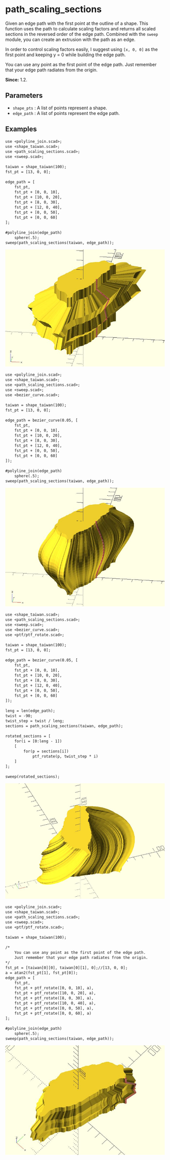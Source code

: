 # path_scaling_sections

Given an edge path with the first point at the outline of a shape. This function uses the path to calculate scaling factors and returns all scaled sections in the reversed order of the edge path. Combined with the `sweep` module, you can create an extrusion with the path as an edge. 

In order to control scaling factors easily, I suggest using `[x, 0, 0]` as the first point and keeping y = 0 while building the edge path.

You can use any point as the first point of the edge path. Just remember that your edge path radiates from the origin.

**Since:** 1.2.

## Parameters

- `shape_pts` : A list of points represent a shape.
- `edge_path` : A list of points represent the edge path.

## Examples

	use <polyline_join.scad>;
	use <shape_taiwan.scad>;
	use <path_scaling_sections.scad>;
	use <sweep.scad>;

	taiwan = shape_taiwan(100);
	fst_pt = [13, 0, 0];

	edge_path = [
		fst_pt,
		fst_pt + [0, 0, 10],
		fst_pt + [10, 0, 20],
		fst_pt + [8, 0, 30],
		fst_pt + [12, 0, 40],
		fst_pt + [0, 0, 50],
		fst_pt + [0, 0, 60]
	];

	#polyline_join(edge_path) 
	    sphere(.5);
	sweep(path_scaling_sections(taiwan, edge_path));

![path_scaling_sections](images/lib3x-path_scaling_sections-1.JPG)

	use <polyline_join.scad>;
	use <shape_taiwan.scad>;
	use <path_scaling_sections.scad>;
	use <sweep.scad>;
	use <bezier_curve.scad>;

	taiwan = shape_taiwan(100);
	fst_pt = [13, 0, 0];

	edge_path = bezier_curve(0.05, [
		fst_pt,
		fst_pt + [0, 0, 10],
		fst_pt + [10, 0, 20],
		fst_pt + [8, 0, 30],
		fst_pt + [12, 0, 40],
		fst_pt + [0, 0, 50],
		fst_pt + [0, 0, 60]
	]);

	#polyline_join(edge_path) 
	    sphere(.5);
	sweep(path_scaling_sections(taiwan, edge_path));

![path_scaling_sections](images/lib3x-path_scaling_sections-2.JPG)

	use <shape_taiwan.scad>;
	use <path_scaling_sections.scad>;
	use <sweep.scad>;
	use <bezier_curve.scad>;
	use <ptf/ptf_rotate.scad>;

	taiwan = shape_taiwan(100);
	fst_pt = [13, 0, 0];

	edge_path = bezier_curve(0.05, [
		fst_pt,
		fst_pt + [0, 0, 10],
		fst_pt + [10, 0, 20],
		fst_pt + [8, 0, 30],
		fst_pt + [12, 0, 40],
		fst_pt + [0, 0, 50],
		fst_pt + [0, 0, 60]
	]);

	leng = len(edge_path);
	twist = -90;
	twist_step = twist / leng;
	sections = path_scaling_sections(taiwan, edge_path);

	rotated_sections = [
		for(i = [0:leng - 1]) 
		[
			for(p = sections[i]) 
				ptf_rotate(p, twist_step * i)        
		]
	];

	sweep(rotated_sections);

![path_scaling_sections](images/lib3x-path_scaling_sections-3.JPG)	

	use <polyline_join.scad>;
	use <shape_taiwan.scad>;
	use <path_scaling_sections.scad>;
	use <sweep.scad>;
    use <ptf/ptf_rotate.scad>;

	taiwan = shape_taiwan(100);

    /* 
	    You can use any point as the first point of the edge path.
		Just remember that your edge path radiates from the origin.
	*/
	fst_pt = [taiwan[0][0], taiwan[0][1], 0];//[13, 0, 0];
    a = atan2(fst_pt[1], fst_pt[0]);
	edge_path = [
		fst_pt,
		fst_pt + ptf_rotate([0, 0, 10], a),
		fst_pt + ptf_rotate([10, 0, 20], a),
		fst_pt + ptf_rotate([8, 0, 30], a),
		fst_pt + ptf_rotate([10, 0, 40], a),
		fst_pt + ptf_rotate([0, 0, 50], a),
		fst_pt + ptf_rotate([0, 0, 60], a)
	];

	#polyline_join(edge_path) 
	    sphere(.5);
	sweep(path_scaling_sections(taiwan, edge_path));

![path_scaling_sections](images/lib3x-path_scaling_sections-4.JPG)
